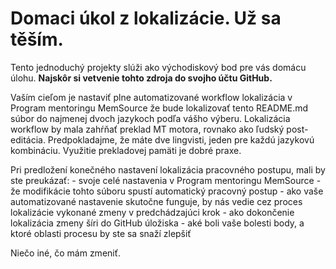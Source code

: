 # Domaci úkol z lokalizácie. Už sa těším.  
Tento jednoduchý projekty slúži ako východiskový bod pre vás domácu úlohu. **Najskôr si vetvenie tohto zdroja do svojho účtu GitHub.**

Vaším cieľom je nastaviť plne automatizované workflow lokalizácia v Program mentoringu MemSource že bude lokalizovať tento README.md súbor do najmenej dvoch jazykoch podľa vášho výberu. Lokalizácia workflow by mala zahŕňať preklad MT motora, rovnako ako ľudský post-editácia. Predpokladajme, že máte dve lingvisti, jeden pre každú jazykovú kombináciu. Využitie prekladovej pamäti je dobré praxe.

Pri predložení konečného nastavení lokalizácia pracovného postupu, mali by ste preukázať: - svoje celé nastavenia v Program mentoringu MemSource - že modifikácie tohto súboru spustí automatický pracovný postup - ako vaše automatizované nastavenie skutočne funguje, by nás vedie cez proces lokalizácie vykonané zmeny v predchádzajúci krok - ako dokončenie lokalizácia zmeny šíri do GitHub úložiska - aké boli vaše bolesti body, a ktoré oblasti procesu by ste sa snaží zlepšiť

Niečo iné, čo mám zmeniť.
